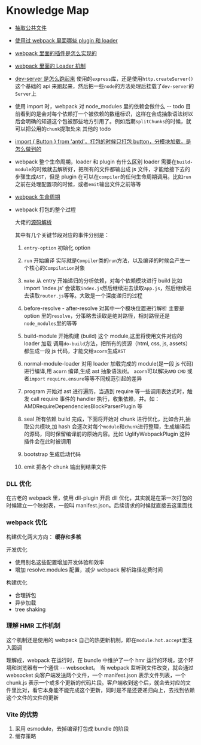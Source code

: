 # Knowledge Map

- [抽取公共文件](./抽取公共文件.md)

- [使用过 webpack 里面哪些 plugin 和 loader](./常用plugins和loaders.md)

- [webpack 里面的插件是怎么实现的](./plugin机制浅析.md)

- [webpack 里面的 Loader 机制](./loader机制浅析.md)

- [dev-server 是怎么跑起来](./浅析dev-server.md)
  使用的`express`库，还是使用`http.createServer()`这个基础的 api 来跑起来，然后把一些`node`的方法处理后挂载了`dev-server`的`Server`上

- 使用 import 时，webpack 对 node_modules 里的依赖会做什么 -- todo
  目前看到的是会对每个依赖打一个被依赖的数组标识，这样在合成抽象语法树以后会明确的知道这个包被那些地方引用了。例如后期`splitChunks`的时候，就可以把公用的`chunk`提取处来
  其他的 todo

- [import { Button } from 'antd'，打包的时候只打包 button，分模块加载，是怎么做到的](./分包加载解析.md)

- webpack 整个生命周期，loader 和 plugin 有什么区别
  loader 需要在`build-module`的时候就去解析好，把所有的文件都输出成 js 文件，才能给接下去的步骤生成`AST`，但是 plugin 在可以在`compiler`的任何生命周期调用。比如`run`之前在处理配置项的时候，或者`emit`输出文件之前等等

- [webpack 生命周期](./webpack生命周期.md)

- webpack 打包的整个过程

  大佬的[源码解析](https://lihuanghe.github.io/2016/05/30/webpack-source-analyse.html)

  其中有几个关键节段对应的事件分别是：

  1. `entry-option` 初始化 option

  2. `run` 开始编译
     实际就是`Compiler`类的`run`方法，以及编译的时候会产生一个核心的`Compilation`对象

  3. `make` 从 entry 开始递归的分析依赖，对每个依赖模块进行 build
     比如 import 'index.js' 会读取`index.js`然后继续进去读取`app.js`，然后继续进去读取`router.js`等等。大致是一个深度递归的过程

  4. before-resolve - after-resolve 对其中一个模块位置进行解析
     主要是 option 里的`resolve`，分策略去读取是绝对路径，相对路径还是`node_modules`里的等等

  5. build-module 开始构建 (build) 这个 module,这里将使用文件对应的 loader 加载
     调用`do-build`方法，把所有的资源（html, css, js, assets）都生成一段 js 代码，才能交给`acorn`生成`AST`

  6. normal-module-loader 对用 loader 加载完成的 module(是一段 js 代码)进行编译,用 `acorn` 编译,生成 ast 抽象语法树。
     `acorn`可以解决`AMD` `CMD` 或者`import` `require.ensure`等等不同规范引起的差异

  7. program 开始对 ast 进行遍历，当遇到 require 等一些调用表达式时，触发 call require 事件的 handler 执行，收集依赖，并。如：AMDRequireDependenciesBlockParserPlugin 等

  8. seal 所有依赖 build 完成，下面将开始对 chunk 进行优化，比如合并,抽取公共模块,加 hash
     会逐次对每个`module`和`chunk`进行整理，生成编译后的源码，同时保留编译前的原始内容。比如 UglifyWebpackPlugin 这种插件会在此时被调用

  9. bootstrap 生成启动代码

  10. emit 把各个 chunk 输出到结果文件

### DLL 优化

在古老的 webpack 里，使用 dll-plugin 开启 dll 优化，其实就是在第一次打包的时候建立一个映射表，一般叫 manifest.json。后续请求的时候就直接去这里面找

### webpack 优化

构建优化两大方向： **缓存**和**多核**

开发优化

- 使用别名这些配置增加开发体验和效率
- 增加 resolve.modules 配置，减少 webpack 解析路径花费时间

构建优化

- 合理拆包
- 异步加载
- tree shaking

### 理解 HMR 工作机制

这个机制还是使用的 webpack 自己的热更新机制，即在`module.hot.accept`里注入回调

理解成，webpack 在运行时，在 bundle 中维护了一个 hmr 运行的环境，这个环境和浏览器有一个通信 -- websocket。 当 webpack 监听到文件改变，就会通过 websocket 向客户端发送两个文件，一个 manifest.json 表示文件列表，一个 chunk.js 表示一个或多个更新的代码片段。客户端收到这个后，就会去对应的文件里比对，看它本身能不能完成这个更新，同时是不是还要递归向上，去找到依赖这个文件的文件的更新

### Vite 的优势

1. 采用 esmodule，去掉编译打包成 bundle 的阶段
2. 缓存策略
